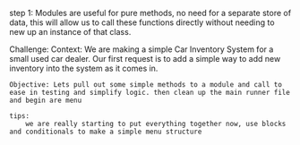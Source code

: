 step 1:
   Modules are useful for pure methods, no need for a separate store of data, this will allow us to call these functions directly without needing to new up an instance of that class. 

Challenge: 
    Context: We are making a simple Car Inventory System for a small used car dealer. Our first request is to add a simple way to add new inventory into the system as it comes in.

    Objective: Lets pull out some simple methods to a module and call to ease in testing and simplify logic. then clean up the main runner file and begin are menu

    tips:
        we are really starting to put everything together now, use blocks and conditionals to make a simple menu structure
